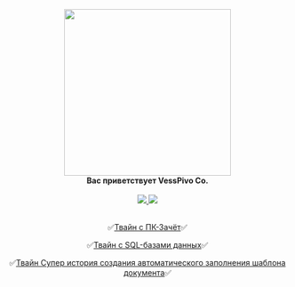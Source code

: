 <div id="header" align="center">
  <img src="https://ru.yougile.com/user-data/0234deb0-05d8-4d51-ae50-85e3767730e8/image.png?previews[]=-256-preview@256x256" width="300"/>
</div>
  <div id="header" align="center"><div><b>Вас приветствует VessPivo Co.</b></div></div><br>
<div id="header" align="center">
<div id="badges">
  <a href="https://vk.com/delyyy/">
  <img src="https://img.shields.io/badge/Вконтакте-blue?style=for-the-badge&logo=VK&logoColor=white"/>
  </a>
  <a href="https://www.faceit.com/ru/players/Delyyy-"
  <img src="https://img.shields.io/badge/Faceit-black?style=for-the-badge&logo=Faceit&logoColor=orange"/>
  </a>
  <a href="https://steamcommunity.com/profiles/76561199070251239">
  <img src="https://img.shields.io/badge/Steam-gray?style=for-the-badge&logo=Steam&logoColor=white"/>
  </a>
</div><br>

:white_check_mark:[Твайн с ПК-Зачёт](https://dellyyy.github.io/ArheticturaApparatnihSredstvv/PK_Zachet.html):white_check_mark:

:white_check_mark:[Твайн с SQL-базами данных](https://dellyyy.github.io/PredmetyLN/SQL_Twine.html):white_check_mark:

:white_check_mark:[Твайн Супер история создания автоматического заполнения шаблона документа](https://madbread67.github.io/PachasIK_algoritmisation/stud+zachet11.html):white_check_mark:

